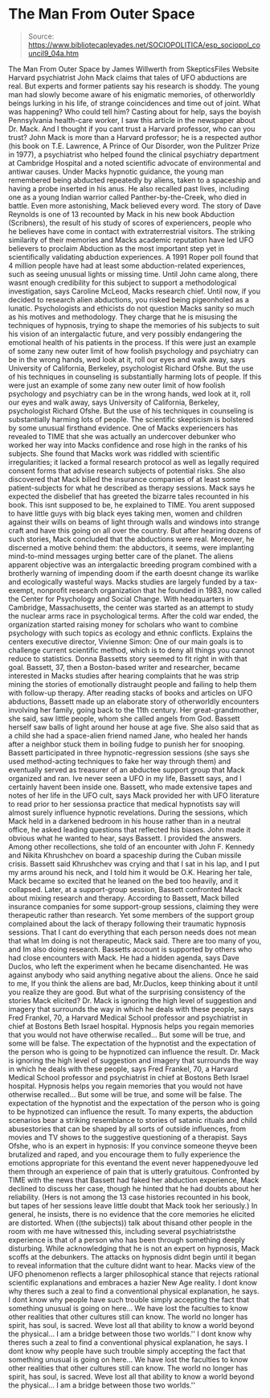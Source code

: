 # The Man From Outer Space

> Source: https://www.bibliotecapleyades.net/SOCIOPOLITICA/esp_sociopol_council9_04a.htm

The Man From Outer Space by James Willwerth
from SkepticsFiles Website
Harvard psychiatrist John Mack claims that tales of UFO abductions are real. But experts and former patients say his research is shoddy.
The young man had slowly become aware of his enigmatic memories, of otherworldly beings lurking in his life, of strange coincidences and time out of joint. What was happening? Who could tell him? Casting about for help, says the boyish Pennsylvania health-care worker,
I saw this article in the newspaper about Dr. Mack. And I thought if you cant trust a Harvard professor, who can you trust?
John Mack is more than a Harvard professor; he is a respected author (his book on T.E. Lawrence, A Prince of Our Disorder, won the Pulitzer Prize in 1977), a psychiatrist who helped found the clinical psychiatry department at Cambridge Hospital and a noted scientific advocate of environmental and antiwar causes. Under Macks hypnotic guidance, the young man remembered being abducted repeatedly by aliens, taken to a spaceship and having a probe inserted in his anus. He also recalled past lives, including one as a young Indian warrior called Panther-by-the-Creek, who died in battle. Even more astonishing, Mack believed every word.
The story of Dave Reynolds is one of 13 recounted by Mack in his new book Abduction (Scribners), the result of his study of scores of experiencers, people who he believes have come in contact with extraterrestrial visitors. The striking similarity of their memories and Macks academic reputation have led UFO believers to proclaim Abduction as the most important step yet in scientifically validating abduction experiences. A 1991 Roper poll found that 4 million people have had at least some abduction-related experiences, such as seeing unusual lights or missing time.
Until John came along, there wasnt enough credibility for this subject to support a methodological investigation, says Caroline McLeod, Macks research chief. Until now, if you decided to research alien abductions, you risked being pigeonholed as a lunatic.
Psychologists and ethicists do not question Macks sanity so much as his motives and methodology. They charge that he is misusing the techniques of hypnosis, trying to shape the memories of his subjects to suit his vision of an intergalactic future, and very possibly endangering the emotional health of his patients in the process.
If this were just an example of some zany new outer limit of how foolish psychology and psychiatry can be in the wrong hands, wed look at it, roll our eyes and walk away, says University of California, Berkeley, psychologist Richard Ofshe. But the use of his techniques in counseling is substantially harming lots of people.
If this were just an example of some zany new outer limit of how foolish psychology and psychiatry can be in the wrong hands, wed look at it, roll our eyes and walk away, says University of California, Berkeley, psychologist Richard Ofshe.
But the use of his techniques in counseling is substantially harming lots of people.
The scientific skepticism is bolstered by some unusual firsthand evidence. One of Macks experiencers has revealed to TIME that she was actually an undercover debunker who worked her way into Macks confidence and rose high in the ranks of his subjects. She found that Macks work was riddled with scientific irregularities; it lacked a formal research protocol as well as legally required consent forms that advise research subjects of potential risks. She also discovered that Mack billed the insurance companies of at least some patient-subjects for what he described as therapy sessions.
Mack says he expected the disbelief that has greeted the bizarre tales recounted in his book.
This isnt supposed to be, he explained to TIME. You arent supposed to have little guys with big black eyes taking men, women and children against their wills on beams of light through walls and windows into strange craft and have this going on all over the country.
But after hearing dozens of such stories, Mack concluded that the abductions were real. Moreover, he discerned a motive behind them: the abductors, it seems, were implanting mind-to-mind messages urging better care of the planet. The aliens apparent objective was an intergalactic breeding program combined with a brotherly warning of impending doom if the earth doesnt change its warlike and ecologically wasteful ways.
Macks studies are largely funded by a tax-exempt, nonprofit research organization that he founded in 1983, now called the Center for Psychology and Social Change. With headquarters in Cambridge, Massachusetts, the center was started as an attempt to study the nuclear arms race in psychological terms. After the cold war ended, the organization started raising money for scholars who want to combine psychology with such topics as ecology and ethnic conflicts. Explains the centers executive director, Vivienne Simon:
One of our main goals is to challenge current scientific method, which is to deny all things you cannot reduce to statistics.
Donna Bassetts story seemed to fit right in with that goal. Bassett, 37, then a Boston-based writer and researcher, became interested in Macks studies after hearing complaints that he was strip mining the stories of emotionally distraught people and failing to help them with follow-up therapy. After reading stacks of books and articles on UFO abductions, Bassett made up an elaborate story of otherworldly encounters involving her family, going back to the 11th century. Her great-grandmother, she said, saw little people, whom she called angels from God. Bassett herself saw balls of light around her house at age five. She also said that as a child she had a space-alien friend named Jane, who healed her hands after a neighbor stuck them in boiling fudge to punish her for snooping.
Bassett participated in three hypnotic-regression sessions (she says she used method-acting techniques to fake her way through them) and eventually served as treasurer of an abductee support group that Mack organized and ran.
Ive never seen a UFO in my life, Bassett says, and I certainly havent been inside one.
Bassett, who made extensive tapes and notes of her life in the UFO cult, says Mack provided her with UFO literature to read prior to her sessionsa practice that medical hypnotists say will almost surely influence hypnotic revelations. During the sessions, which Mack held in a darkened bedroom in his house rather than in a neutral office, he asked leading questions that reflected his biases.
John made it obvious what he wanted to hear, says Bassett. I provided the answers.
Among other recollections, she told of an encounter with John F. Kennedy and Nikita Khrushchev on board a spaceship during the Cuban missile crisis. Bassett said Khrushchev was crying and that I sat in his lap, and I put my arms around his neck, and I told him it would be O.K. Hearing her tale, Mack became so excited that he leaned on the bed too heavily, and it collapsed.
Later, at a support-group session, Bassett confronted Mack about mixing research and therapy. According to Bassett, Mack billed insurance companies for some support-group sessions, claiming they were therapeutic rather than research. Yet some members of the support group complained about the lack of therapy following their traumatic hypnosis sessions.
That I cant do everything that each person needs does not mean that what Im doing is not therapeutic, Mack said. There are too many of you, and Im also doing research.
Bassetts account is supported by others who had close encounters with Mack.
He had a hidden agenda, says Dave Duclos, who left the experiment when he became disenchanted. He was against anybody who said anything negative about the aliens. Once he said to me, If you think the aliens are bad, Mr.Duclos, keep thinking about it until you realize they are good.
But what of the surprising consistency of the stories Mack elicited?
Dr. Mack is ignoring the high level of suggestion and imagery that surrounds the way in which he deals with these people, says Fred Frankel, 70, a Harvard Medical School professor and psychiatrist in chief at Bostons Beth Israel hospital. Hypnosis helps you regain memories that you would not have otherwise recalled... But some will be true, and some will be false. The expectation of the hypnotist and the expectation of the person who is going to be hypnotized can influence the result.
Dr. Mack is ignoring the high level of suggestion and imagery that surrounds the way in which he deals with these people, says Fred Frankel, 70, a Harvard Medical School professor and psychiatrist in chief at Bostons Beth Israel hospital.
Hypnosis helps you regain memories that you would not have otherwise recalled... But some will be true, and some will be false. The expectation of the hypnotist and the expectation of the person who is going to be hypnotized can influence the result.
To many experts, the abduction scenarios bear a striking resemblance to stories of satanic rituals and child abusestories that can be shaped by all sorts of outside influences, from movies and TV shows to the suggestive questioning of a therapist. Says Ofshe, who is an expert in hypnosis:
If you convince someone theyve been brutalized and raped, and you encourage them to fully experience the emotions appropriate for this eventand the event never happenedyouve led them through an experience of pain that is utterly gratuitous.
Confronted by TIME with the news that Bassett had faked her abduction experience, Mack declined to discuss her case, though he hinted that he had doubts about her reliability. (Hers is not among the 13 case histories recounted in his book, but tapes of her sessions leave little doubt that Mack took her seriously.) In general, he insists, there is no evidence that the core memories he elicited are distorted.
When ((the subjects)) talk about thisand other people in the room with me have witnessed this, including several psychiatriststhe experience is that of a person who has been through something deeply disturbing.
While acknowledging that he is not an expert on hypnosis, Mack scoffs at the debunkers.
The attacks on hypnosis didnt begin until it began to reveal information that the culture didnt want to hear.
Macks view of the UFO phenomenon reflects a larger philosophical stance that rejects rational scientific explanations and embraces a hazier New Age reality.
I dont know why theres such a zeal to find a conventional physical explanation, he says. I dont know why people have such trouble simply accepting the fact that something unusual is going on here... We have lost the faculties to know other realities that other cultures still can know. The world no longer has spirit, has soul, is sacred. Weve lost all that ability to know a world beyond the physical... I am a bridge between those two worlds.''
I dont know why theres such a zeal to find a conventional physical explanation, he says.
I dont know why people have such trouble simply accepting the fact that something unusual is going on here... We have lost the faculties to know other realities that other cultures still can know. The world no longer has spirit, has soul, is sacred. Weve lost all that ability to know a world beyond the physical... I am a bridge between those two worlds.''
